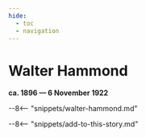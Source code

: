```yaml
---
hide:
  - toc
  - navigation 
---
```


# Walter Hammond

**ca. 1896 — 6 November 1922**

--8<-- "snippets/walter-hammond.md"

--8<-- "snippets/add-to-this-story.md"
